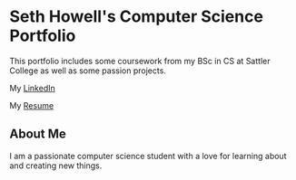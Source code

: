 # Seth Howell's Computer Science Portfolio
This portfolio includes some coursework from my BSc in CS at Sattler College as well as some passion projects. 

My [LinkedIn](https://www.linkedin.com/in/seth-henry/)

My [Resume](https://github.com/sethbam9/Portfolio/blob/main/Seth_Howell_Resume.pdf)

## About Me
I am a passionate computer science student with a love for learning about and creating new things. 
